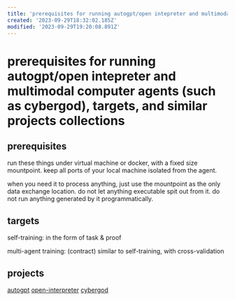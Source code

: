 ```yaml
---
title: 'prerequisites for running autogpt/open intepreter and multimodal computer agents (such as cybergod), targets, and similar projects collections'
created: '2023-09-29T18:32:02.185Z'
modified: '2023-09-29T19:20:08.891Z'
---
```


# prerequisites for running autogpt/open intepreter and multimodal computer agents (such as cybergod), targets, and similar projects collections

## prerequisites

run these things under virtual machine or docker, with a fixed size mountpoint. keep all ports of your local machine isolated from the agent.

when you need it to process anything, just use the mountpoint as the only data exchange location. do not let anything executable spit out from it. do not run anything generated by it programmatically.

## targets

self-training: in the form of task & proof 

multi-agent training: (contract) similar to self-training, with cross-validation

## projects

[autogpt]()
[open-interpreter]()
[cybergod]()

